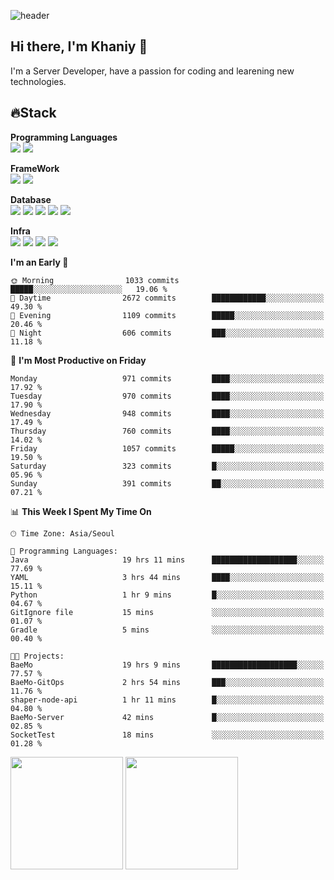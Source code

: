 ![header](https://capsule-render.vercel.app/api?type=soft&text=Welcome!&color=auto&height=200&section=header&fontSize=70)

## Hi there, I'm Khaniy 👋
I'm a Server Developer, have a passion for coding and learening new technologies.
<!-- <br> 📫 Email : kangh1596@gmail.com 
<br> 📝 Blog  : khan03.tistory.com/
<br> <img src="https://img.shields.io/badge/Email-222222?style=for-the-badge&logo=Gmail&logoColor=white">
<br> <img src="https://img.shields.io/badge/Blog -222222?style=for-the-badge&logo=Tistory&logoColor=white">
[hank0302's Blog](https://khan03.tistory.com/)
-->
## 🔥Stack 

**Programming Languages** <br>
 <img src="https://img.shields.io/badge/JAVA-E6522C?style=for-the-badge&logo=Java&logoColor=white">
 <img src="https://img.shields.io/badge/Python-3776AB?style=for-the-badge&logo=python&logoColor=white">

**FrameWork** <br>
<img src="https://img.shields.io/badge/SpringBoot-6DB33F?style=for-the-badge&logo=SpringBoot&logoColor=white">
<img src="https://img.shields.io/badge/FastAPI-009688?style=for-the-badge&logo=FastAPI&logoColor=white">

**Database** <br>
<img src="https://img.shields.io/badge/MySQL-4479A1?style=for-the-badge&logo=MySQL&logoColor=white">
<img src="https://img.shields.io/badge/MariaDB-003545?style=for-the-badge&logo=MariaDB&logoColor=white">
<img src="https://img.shields.io/badge/MongoDB-47A248?style=for-the-badge&logo=MongoDB&logoColor=white">
<img src="https://img.shields.io/badge/Redis-DC382D?style=for-the-badge&logo=Redis&logoColor=white">
<img src="https://img.shields.io/badge/PostgreSQL-4169E1?style=for-the-badge&logo=PostgreSQL&logoColor=white">

**Infra** <br>
<img src="https://img.shields.io/badge/Docker-2496ED?style=for-the-badge&logo=Docker&logoColor=white">
<img src="https://img.shields.io/badge/Kubernetes-326CE5?style=for-the-badge&logo=Kubernetes&logoColor=white">
<img src="https://img.shields.io/badge/Prometheus-E6522C?style=for-the-badge&logo=prometheus&logoColor=white">
<img src="https://img.shields.io/badge/Grafana-F46800?style=for-the-badge&logo=grafana&logoColor=white">

<!--START_SECTION:waka-->
**I'm an Early 🐤** 

```text
🌞 Morning                1033 commits        █████░░░░░░░░░░░░░░░░░░░░   19.06 % 
🌆 Daytime                2672 commits        ████████████░░░░░░░░░░░░░   49.30 % 
🌃 Evening                1109 commits        █████░░░░░░░░░░░░░░░░░░░░   20.46 % 
🌙 Night                  606 commits         ███░░░░░░░░░░░░░░░░░░░░░░   11.18 % 
```
📅 **I'm Most Productive on Friday** 

```text
Monday                   971 commits         ████░░░░░░░░░░░░░░░░░░░░░   17.92 % 
Tuesday                  970 commits         ████░░░░░░░░░░░░░░░░░░░░░   17.90 % 
Wednesday                948 commits         ████░░░░░░░░░░░░░░░░░░░░░   17.49 % 
Thursday                 760 commits         ████░░░░░░░░░░░░░░░░░░░░░   14.02 % 
Friday                   1057 commits        █████░░░░░░░░░░░░░░░░░░░░   19.50 % 
Saturday                 323 commits         █░░░░░░░░░░░░░░░░░░░░░░░░   05.96 % 
Sunday                   391 commits         ██░░░░░░░░░░░░░░░░░░░░░░░   07.21 % 
```


📊 **This Week I Spent My Time On** 

```text
🕑︎ Time Zone: Asia/Seoul

💬 Programming Languages: 
Java                     19 hrs 11 mins      ███████████████████░░░░░░   77.69 % 
YAML                     3 hrs 44 mins       ████░░░░░░░░░░░░░░░░░░░░░   15.11 % 
Python                   1 hr 9 mins         █░░░░░░░░░░░░░░░░░░░░░░░░   04.67 % 
GitIgnore file           15 mins             ░░░░░░░░░░░░░░░░░░░░░░░░░   01.07 % 
Gradle                   5 mins              ░░░░░░░░░░░░░░░░░░░░░░░░░   00.40 % 

🐱‍💻 Projects: 
BaeMo                    19 hrs 9 mins       ███████████████████░░░░░░   77.57 % 
BaeMo-GitOps             2 hrs 54 mins       ███░░░░░░░░░░░░░░░░░░░░░░   11.76 % 
shaper-node-api          1 hr 11 mins        █░░░░░░░░░░░░░░░░░░░░░░░░   04.80 % 
BaeMo-Server             42 mins             █░░░░░░░░░░░░░░░░░░░░░░░░   02.85 % 
SocketTest               18 mins             ░░░░░░░░░░░░░░░░░░░░░░░░░   01.28 % 
```


<!--END_SECTION:waka-->
<p>
  <img height="180em" src="https://github-readme-stats-khaniys-projects.vercel.app/api?username=khaniy&show_icons=true&include_all_commits=true&theme=dracula">
  <img height="180em" src="https://github-readme-stats-khaniys-projects.vercel.app/api/top-langs?username=khaniy&layout=compact&theme=dracula">
</p>


